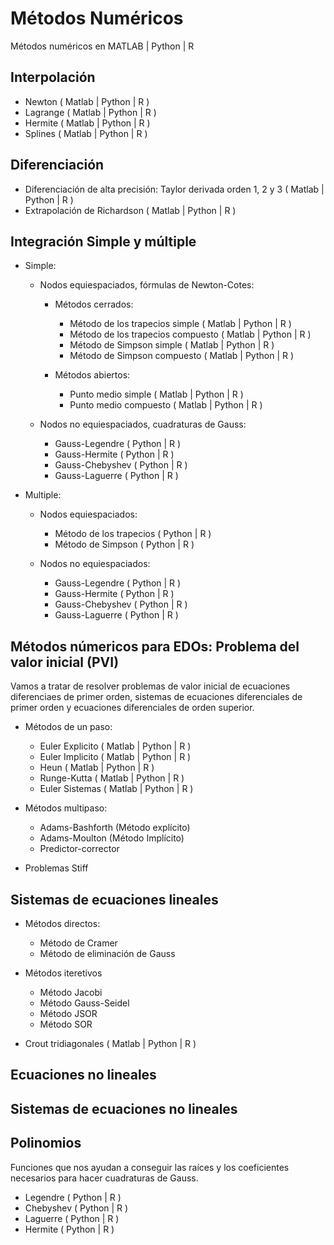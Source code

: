 # Métodos Numéricos

Métodos numéricos en MATLAB | Python | R

## Interpolación
  - Newton ( Matlab | Python | R )
  - Lagrange ( Matlab | Python | R )
  - Hermite ( Matlab | Python | R )
  - Splines ( Matlab | Python | R )

## Diferenciación
  - Diferenciación de alta precisión: Taylor derivada orden 1, 2 y 3 ( Matlab | Python | R )
  - Extrapolación de Richardson ( Matlab | Python | R )

## Integración Simple y múltiple
  
  - Simple:
    - Nodos equiespaciados, fórmulas de Newton-Cotes:
      - Métodos cerrados:
        - Método de los trapecios simple ( Matlab | Python | R )
        - Método de los trapecios compuesto ( Matlab | Python | R )
        - Método de Simpson simple ( Matlab | Python | R )
        - Método de Simpson compuesto ( Matlab | Python | R )

      - Métodos abiertos:
        - Punto medio simple ( Matlab | Python | R )
        - Punto medio compuesto ( Matlab | Python | R )

    - Nodos no equiespaciados, cuadraturas de Gauss:
        - Gauss-Legendre ( Python | R )
        - Gauss-Hermite ( Python | R )
        - Gauss-Chebyshev ( Python | R )
        - Gauss-Laguerre ( Python | R )
  
  - Multiple:

    - Nodos equiespaciados:
      - Método de los trapecios ( Python | R )
      - Método de Simpson ( Python | R )
      
    - Nodos no equiespaciados:
        - Gauss-Legendre ( Python | R )
        - Gauss-Hermite ( Python | R )
        - Gauss-Chebyshev ( Python | R )
        - Gauss-Laguerre ( Python | R )

## Métodos númericos para EDOs: Problema del valor inicial (PVI)
Vamos a tratar de resolver problemas de valor inicial de ecuaciones diferenciaes de primer orden, sistemas de ecuaciones diferenciales de primer orden y ecuaciones diferenciales de orden superior.
  - Métodos de un paso:
    - Euler Explicito  ( Matlab | Python | R )
    - Euler Implicito ( Matlab | Python | R )
    - Heun  ( Matlab | Python | R )
    - Runge-Kutta ( Matlab | Python | R )
    - Euler Sistemas ( Matlab | Python | R )

  - Métodos multipaso:
    - Adams-Bashforth (Método explícito) 
    - Adams-Moulton (Método Implícito) 
    - Predictor-corrector 
  
  - Problemas Stiff

## Sistemas de ecuaciones lineales
  - Métodos directos:
    - Método de Cramer
    - Método de eliminación de Gauss

  - Métodos iteretivos
    - Método Jacobi
    - Método Gauss-Seidel
    - Método JSOR
    - Método SOR

  - Crout tridiagonales ( Matlab | Python | R )

## Ecuaciones no lineales
  
## Sistemas de ecuaciones no lineales

## Polinomios
Funciones que nos ayudan a conseguir las raíces y los coeficientes necesarios para hacer cuadraturas de Gauss.
  - Legendre ( Python | R )
  - Chebyshev ( Python | R )
  - Laguerre ( Python | R )
  - Hermite ( Python | R )